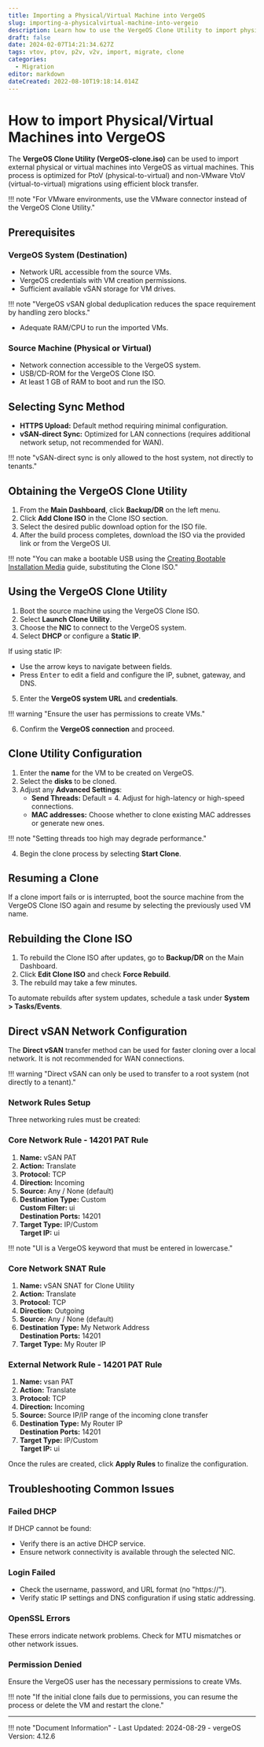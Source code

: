 ```yaml
---
title: Importing a Physical/Virtual Machine into VergeOS
slug: importing-a-physicalvirtual-machine-into-vergeio
description: Learn how to use the VergeOS Clone Utility to import physical or virtual machines into the VergeOS environment.
draft: false
date: 2024-02-07T14:21:34.627Z
tags: vtov, ptov, p2v, v2v, import, migrate, clone
categories:
  - Migration
editor: markdown
dateCreated: 2022-08-10T19:18:14.014Z
---
```


# How to import Physical/Virtual Machines into VergeOS 

The **VergeOS Clone Utility (VergeOS-clone.iso)** can be used to import external physical or virtual machines into VergeOS as virtual machines. This process is optimized for PtoV (physical-to-virtual) and non-VMware VtoV (virtual-to-virtual) migrations using efficient block transfer. 

!!! note "For VMware environments, use the VMware connector instead of the VergeOS Clone Utility."

## Prerequisites

### VergeOS System (Destination)

- Network URL accessible from the source VMs.
- VergeOS credentials with VM creation permissions.
- Sufficient available vSAN storage for VM drives.

!!! note "VergeOS vSAN global deduplication reduces the space requirement by handling zero blocks."

- Adequate RAM/CPU to run the imported VMs.

### Source Machine (Physical or Virtual)

- Network connection accessible to the VergeOS system.
- USB/CD-ROM for the VergeOS Clone ISO.
- At least 1 GB of RAM to boot and run the ISO.

## Selecting Sync Method

- **HTTPS Upload:** Default method requiring minimal configuration.
- **vSAN-direct Sync:** Optimized for LAN connections (requires additional network setup, not recommended for WAN).

!!! note "vSAN-direct sync is only allowed to the host system, not directly to tenants."

## Obtaining the VergeOS Clone Utility

1. From the **Main Dashboard**, click **Backup/DR** on the left menu.
2. Click **Add Clone ISO** in the Clone ISO section.
3. Select the desired public download option for the ISO file. 
4. After the build process completes, download the ISO via the provided link or from the VergeOS UI.

!!! note "You can make a bootable USB using the [Creating Bootable Installation Media](/docs/knowledge-base/creating-bootable-installation-media/) guide, substituting the Clone ISO."

## Using the VergeOS Clone Utility

1. Boot the source machine using the VergeOS Clone ISO.
2. Select **Launch Clone Utility**.
3. Choose the **NIC** to connect to the VergeOS system.
4. Select **DHCP** or configure a **Static IP**.

If using static IP:
- Use the arrow keys to navigate between fields.
- Press <kbd>Enter</kbd> to edit a field and configure the IP, subnet, gateway, and DNS.

5. Enter the **VergeOS system URL** and **credentials**.

!!! warning "Ensure the user has permissions to create VMs."

6. Confirm the **VergeOS connection** and proceed.

## Clone Utility Configuration

1. Enter the **name** for the VM to be created on VergeOS.
2. Select the **disks** to be cloned.
3. Adjust any **Advanced Settings**:
    - **Send Threads:** Default = 4. Adjust for high-latency or high-speed connections.
    - **MAC addresses:** Choose whether to clone existing MAC addresses or generate new ones.

!!! note "Setting threads too high may degrade performance."

4. Begin the clone process by selecting **Start Clone**.

## Resuming a Clone

If a clone import fails or is interrupted, boot the source machine from the VergeOS Clone ISO again and resume by selecting the previously used VM name.

## Rebuilding the Clone ISO

1. To rebuild the Clone ISO after updates, go to **Backup/DR** on the Main Dashboard.
2. Click **Edit Clone ISO** and check **Force Rebuild**.
3. The rebuild may take a few minutes.

To automate rebuilds after system updates, schedule a task under **System > Tasks/Events**.

## Direct vSAN Network Configuration

The **Direct vSAN** transfer method can be used for faster cloning over a local network. It is not recommended for WAN connections.

!!! warning "Direct vSAN can only be used to transfer to a root system (not directly to a tenant)."

### Network Rules Setup

Three networking rules must be created:

### Core Network Rule - 14201 PAT Rule

1. **Name:** vSAN PAT
2. **Action:** Translate
3. **Protocol:** TCP
4. **Direction:** Incoming
5. **Source:** Any / None (default)
6. **Destination Type:** Custom  
   **Custom Filter:** ui  
   **Destination Ports:** 14201
7. **Target Type:** IP/Custom  
   **Target IP:** ui

!!! note "UI is a VergeOS keyword that must be entered in lowercase."

### Core Network SNAT Rule

1. **Name:** vSAN SNAT for Clone Utility
2. **Action:** Translate
3. **Protocol:** TCP
4. **Direction:** Outgoing
5. **Source:** Any / None (default)
6. **Destination Type:** My Network Address  
   **Destination Ports:** 14201
7. **Target Type:** My Router IP

### External Network Rule - 14201 PAT Rule

1. **Name:** vsan PAT
2. **Action:** Translate
3. **Protocol:** TCP
4. **Direction:** Incoming
5. **Source:** Source IP/IP range of the incoming clone transfer
6. **Destination Type:** My Router IP  
   **Destination Ports:** 14201
7. **Target Type:** IP/Custom  
   **Target IP:** ui

Once the rules are created, click **Apply Rules** to finalize the configuration.

## Troubleshooting Common Issues

### Failed DHCP

If DHCP cannot be found:

- Verify there is an active DHCP service.
- Ensure network connectivity is available through the selected NIC.

### Login Failed

- Check the username, password, and URL format (no "https://").
- Verify static IP settings and DNS configuration if using static addressing.

### OpenSSL Errors

These errors indicate network problems. Check for MTU mismatches or other network issues.

### Permission Denied

Ensure the VergeOS user has the necessary permissions to create VMs.

!!! note "If the initial clone fails due to permissions, you can resume the process or delete the VM and restart the clone."

---

!!! note "Document Information"
    - Last Updated: 2024-08-29
    - vergeOS Version: 4.12.6
